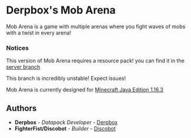 # Derpbox's Mob Arena

Mob Arena is a game with multiple arenas where you fight waves of mobs with a twist in every arena!

### Notices

This version of Mob Arena requires a resource pack! you can find it in the [server branch](https://github.com/DBTDerpbox/Derpboxs-Mob-Arena/tree/server)

This branch is incredibly unstable! Expect issues!

Mob Arena is currently designed for [Minecraft Java Edition 1.16.3](https://www.minecraft.net/en-us/article/minecraft-java-edition-1-16-3)

## Authors

* **Derpbox** - *Datapack Developer* - [Derpbox](https://github.com/dbtderpbox)
* **FighterFist/Discobot** - *Builder* - [Discobot](https://github.com/disco-b0t)
